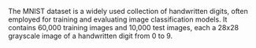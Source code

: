 The MNIST dataset is a widely used collection of handwritten digits, often employed for training and evaluating image classification models. It contains 60,000 training images and 10,000 test images, each a 28x28 grayscale image of a handwritten digit from 0 to 9. 
